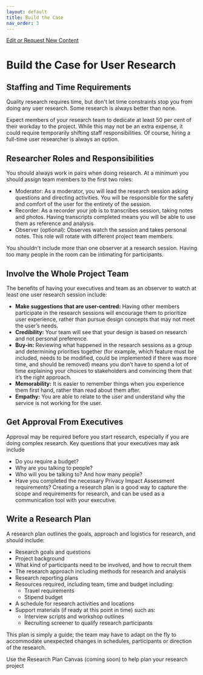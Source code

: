 ```yaml
---
layout: default
title: Build the Case
nav_order: 3
---
```


[Edit or Request New Content](https://github.com/bcgov/user-research-guide/issues/new/choose)

# Build the Case for User Research

## Staffing and Time Requirements
Quality research requires time, but don't let time constraints stop you from doing any user research. Some research is always better than none.

Expect members of your research team to dedicate at least 50 per cent of their workday to the project. While this may not be an extra expense, it could require temporarily shifting staff responsibilities. Of course, hiring a full-time user researcher is always an option.

## Researcher Roles and Responsibilities
You should always work in pairs when doing research. At a minimum you should assign team members to the first two roles:

- Moderator: As a moderator, you will lead the research session asking questions and directing activities. You will be responsible for the safety and comfort of the user for the entirety of the session.
- Recorder: As a recorder your job is to transcribes session, taking notes and photos. Having transcripts completed means you will be able to use them as reference and analysis
- Observer (optional): Observes watch the session and takes personal notes. This role will rotate with different project team members.

You shouldn't include more than one observer at a research session. Having too many people in the room can be intimating for participants.

## Involve the Whole Project Team
The benefits of having your executives and team as an observer to watch at least one user research session include:

- **Make suggestions that are user-centred:** Having other members participate in the research sessions will encourage them to prioritize user experience, rather than pursue design concepts that may not meet the user’s needs.
- **Credibility:** Your team will see that your design is based on research and not personal preference.
- **Buy-in:** Reviewing what happened in the research sessions as a group and determining priorities together (for example, which feature must be included, needs to be modified, could be implemented if there was more time, and should be removed) means you don’t have to spend a lot of time explaining your choices to stakeholders and convincing them that it’s the right approach.
- **Memorability:** It is easier to remember things when you experience them first hand, rather than read about them after.
- **Empathy:** You are able to relate to the user and understand why the service is not working for the user.

## Get Approval From Executives
Approval may be required before you start research, especially if you are doing complex research. Key questions that your executives may ask include

- Do you require a budget?
- Why are you talking to people?
- Who will you be talking to? And how many people?
- Have you completed the necessary Privacy Impact Assessment requirements? Creating a research plan is a good way to capture the scope and requirements for research, and can be used as a communication tool with your executive.

## Write a Research Plan
A research plan outlines the goals, approach and logistics for research, and should include:

- Research goals and questions
- Project background
- What kind of participants need to be involved, and how to recruit them
- The research approach including methods for research and analysis
- Research reporting plans
- Resources required, including team, time and budget including:
  - Travel requirements
  - Stipend budget
- A schedule for research activities and locations
- Support materials (if ready at this point in time) such as:
  - Interview scripts and workshop outlines
  - Recruiting screener to qualify research participants

This plan is simply a guide; the team may have to adapt on the fly to accommodate unexpected changes in schedules, participants or direction of the research.

Use the Research Plan Canvas (coming soon) to help plan your research project

